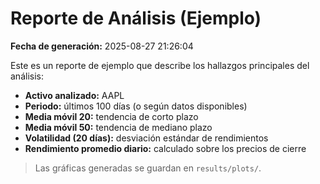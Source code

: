 # Reporte de Análisis (Ejemplo)

**Fecha de generación:** 2025-08-27 21:26:04

Este es un reporte de ejemplo que describe los hallazgos principales del análisis:

- **Activo analizado:** AAPL
- **Periodo:** últimos 100 días (o según datos disponibles)
- **Media móvil 20:** tendencia de corto plazo
- **Media móvil 50:** tendencia de mediano plazo
- **Volatilidad (20 días):** desviación estándar de rendimientos
- **Rendimiento promedio diario:** calculado sobre los precios de cierre

> Las gráficas generadas se guardan en `results/plots/`.
